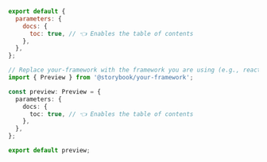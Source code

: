 ```js filename=".storybook/preview.js" renderer="common" language="js"
export default {
  parameters: {
    docs: {
      toc: true, // 👈 Enables the table of contents
    },
  },
};
```

```ts filename=".storybook/preview.ts" renderer="common" language="ts"
// Replace your-framework with the framework you are using (e.g., react, vue3)
import { Preview } from '@storybook/your-framework';

const preview: Preview = {
  parameters: {
    docs: {
      toc: true, // 👈 Enables the table of contents
    },
  },
};

export default preview;
```
